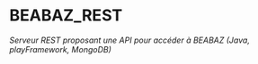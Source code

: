 # BEABAZ_REST
*Serveur REST proposant une API pour accéder à BEABAZ (Java, playFramework, MongoDB)*
